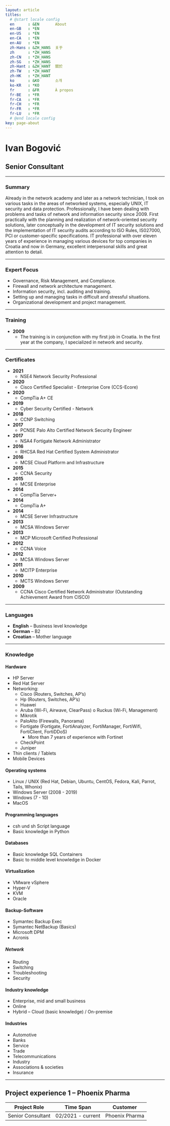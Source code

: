 ```yaml
---
layout: article
titles:
  # @start locale config
  en      : &EN       About
  en-GB   : *EN
  en-US   : *EN
  en-CA   : *EN
  en-AU   : *EN
  zh-Hans : &ZH_HANS  关于
  zh      : *ZH_HANS
  zh-CN   : *ZH_HANS
  zh-SG   : *ZH_HANS
  zh-Hant : &ZH_HANT  關於
  zh-TW   : *ZH_HANT
  zh-HK   : *ZH_HANT
  ko      : &KO       소개
  ko-KR   : *KO
  fr      : &FR       À propos
  fr-BE   : *FR
  fr-CA   : *FR
  fr-CH   : *FR
  fr-FR   : *FR
  fr-LU   : *FR
  # @end locale config
key: page-about
---
```


# Ivan Bogović
## Senior Consultant

---
### Summary  

Already in the network academy and later as a network technician, I took on various tasks in the areas of networked systems, especially UNIX, IT security and data protection.
Professionally, I have been dealing with problems and tasks of network and information security since 2009. First practically with the planning and realization of network-oriented security solutions, later conceptually in the development of IT security solutions and the implementation of IT security audits according to ISO Rules, IS027000, PCI or customer-specific specifications.
IT professional with over eleven years of experience in managing various devices for top companies in Croatia and now in Germany, excellent interpersonal skills and great attention to detail.  

---

### Expert Focus
- Governance, Risk Management, and Compliance.  
- Firewall and network architecture management.  
- Information security, incl. auditing and training.  
- Setting up and managing tasks in difficult and stressful situations.  
- Organizational development and project management.  

---

### Training  

- **2009** 
  - The training is in conjunction with my first job in Croatia. In the first year at the company, I specialized in network and security.

---

### Certificates  
- **2021**
  - NSE4 Network Security Professional
- **2020**
  - Cisco Certified Specialist - Enterprise Core (CCS-Ecore)
- **2020**
  - CompTia A+ CE
- **2019**
  - Cyber Security Certified - Network
- **2018**
  - CCNP Switching
- **2017**
  - PCNSE Palo Alto Certified Network Security Engineer
- **2017**
  - NSA4 Fortigate Network Administrator
- **2016**
  - RHCSA Red Hat Certified System Administrator
- **2016**
  - MCSE Cloud Platform and Infrastructure
- **2015**
  - CCNA Security
- **2015**
  - MCSE Enterprise
- **2014**
  - CompTia Server+
- **2014**
  - CompTia A+
- **2014**
  - MCSE Server Infrastructure
- **2013**
  - MCSA Windows Server
- **2013**
  - MCP Microsoft Certified Professional
- **2012**
  - CCNA Voice
- **2012**
  - MCSA Windows Server
- **2011**
  - MCITP Enterprise
- **2010**
  - MCTS Windows Server
- **2009**
  - CCNA Cisco Certified Network Administrator (Outstanding Achievement Award from CISCO)

---

### Languages

- **English** – Business level knowledge
- **German** – B2
- **Croatian** – Mother language

---

### Knowledge

#### Hardware

- HP Server
- Red Hat Server
- Networking:
  - Cisco (Routers, Switches, AP’s)
  - Hp (Routers, Switches, AP’s)
  - Huawei
  - Aruba (Wi-Fi, Airwave, ClearPass) o Ruckus (Wi-Fi, Management)
  - Mikrotik
  - PaloAlto (Firewalls, Panorama)
  - Fortigate (Fortigate, FortiAnalyzer, FortiManager, FortiWifi, FortiClient, FortiDDoS)
    - More than 7 years of experience with Fortinet
  - CheckPoint
  - Juniper
- Thin clients / Tablets
- Mobile Devices

#### Operating systems

- Linux / UNIX (Red Hat, Debian, Ubuntu, CentOS, Fedora, Kali, Parrot, Tails, Whonix)
- Windows Server (2008 - 2019)
- Windows (7 - 10)
- MacOS

#### Programming languages

- csh und sh Script language
- Basic knowledge in Python

#### Databases

- Basic knowledge SQL Containers
- Basic to middle level knowledge in Docker

#### Virtualization

- VMware vSphere
- Hyper-V
- KVM
- Oracle

#### Backup-Software

- Symantec Backup Exec
- Symantec NetBackup (Basics)
- Microsoft DPM
- Acronis


##### Network

- Routing
- Switching
- Troubleshooting
- Security


#### Industry knowledge

- Enterprise, mid and small business
- Online
- Hybrid – Cloud (basic knowledge) / On-premise

 
#### Industries
- Automotive
- Banks
- Service
- Trade
- Telecommunications
- Industry
- Associations & societies
- Insurance

---

## Project experience 1 – Phoenix Pharma

| Project Role | Time Span | Customer |
| - | - | - |
| Senior Consultant | 02/2021 - current | Phoenix Pharma |

